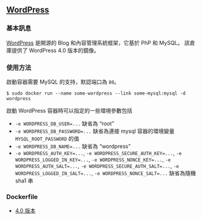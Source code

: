## [WordPress](https://registry.hub.docker.com/_/wordpress/)

### 基本訊息
[WordPress](https://en.wikipedia.org/wiki/WordPress) 是開源的 Blog 和內容管理系統框架，它基於 PhP 和 MySQL。
該倉庫提供了 WordPress 4.0 版本的鏡像。

### 使用方法
啟動容器需要 MySQL 的支持，默認端口為 `80`。
```
$ sudo docker run --name some-wordpress --link some-mysql:mysql -d wordpress
```
啟動 WordPress 容器時可以指定的一些環境參數包括
* `-e WORDPRESS_DB_USER=...` 缺省為 “root”
* `-e WORDPRESS_DB_PASSWORD=...` 缺省為連接 mysql 容器的環境變量 `MYSQL_ROOT_PASSWORD` 的值
* `-e WORDPRESS_DB_NAME=...` 缺省為 “wordpress”
* `-e WORDPRESS_AUTH_KEY=...`, `-e WORDPRESS_SECURE_AUTH_KEY=...`, `-e WORDPRESS_LOGGED_IN_KEY=...`, `-e WORDPRESS_NONCE_KEY=...`, `-e WORDPRESS_AUTH_SALT=...`, `-e WORDPRESS_SECURE_AUTH_SALT=...`, `-e WORDPRESS_LOGGED_IN_SALT=...`, `-e WORDPRESS_NONCE_SALT=...` 缺省為隨機 sha1 串

### Dockerfile
* [4.0 版本](https://github.com/docker-library/wordpress/blob/aee00669e7c43f435f021cb02871bffd63d5677a/Dockerfile)
